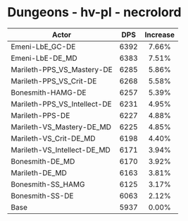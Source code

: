 # Dungeons - hv-pl - necrolord
| Actor | DPS | Increase |
|---|:---:|:---:|
|Emeni-LbE_GC-DE|6392|7.66%|
|Emeni-LbE-DE_MD|6383|7.51%|
|Marileth-PPS_VS_Mastery-DE|6285|5.86%|
|Marileth-PPS_VS_Crit-DE|6268|5.58%|
|Bonesmith-HAMG-DE|6257|5.39%|
|Marileth-PPS_VS_Intellect-DE|6231|4.95%|
|Marileth-PPS-DE|6227|4.88%|
|Marileth-VS_Mastery-DE_MD|6225|4.85%|
|Marileth-VS_Crit-DE_MD|6198|4.40%|
|Marileth-VS_Intellect-DE_MD|6171|3.94%|
|Bonesmith-DE_MD|6170|3.92%|
|Marileth-DE_MD|6163|3.81%|
|Bonesmith-SS_HAMG|6125|3.17%|
|Bonesmith-SS-DE|6063|2.12%|
|Base|5937|0.00%|
